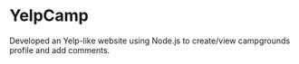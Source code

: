 # YelpCamp
Developed an Yelp-like website using Node.js to create/view campgrounds profile and add comments. 
